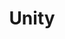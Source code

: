 ---
pid: MX45
title: Unity
location_transcription: Pens Landing
zipcode: '19139'
outside_phl: 
neighborhood: Walnut Hill
age: '57'
age_range: 50-59
instagram: 
image_file_name: MX_45.jpg
proposal_transcription: UNITY
topic: Unity
topic_summary: '0'
type: Other No Form
keywords_other: 
credit: Kenny Johnson
image_labels: 
twitter: 
facebook: 
permalink: "/monuments/mx45/"
layout: item-page
---